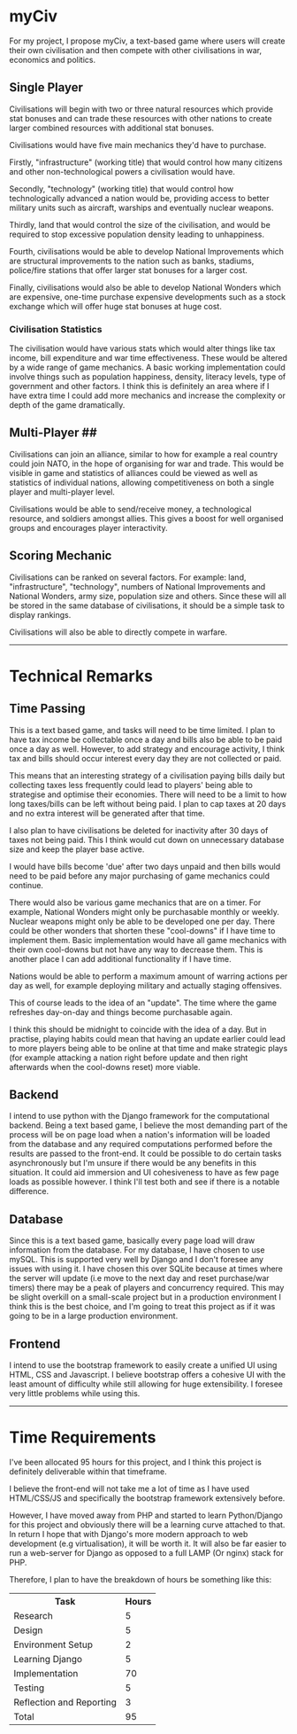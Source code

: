 ﻿# myCiv #


For my project, I propose myCiv, a text-based game where users will create their own civilisation and then compete with other civilisations in war, economics and politics.

## Single Player ##

Civilisations will begin with two or three natural resources which provide stat bonuses and can trade these resources with other nations to create larger combined resources with additional stat bonuses. 

Civilisations would have five main mechanics they'd have to purchase. 

Firstly, "infrastructure" (working title) that would control how many citizens and other non-technological powers a civilisation would have. 

Secondly, "technology" (working title) that would control how technologically advanced a nation would be, providing access to better military units such as aircraft, warships and eventually nuclear weapons. 

Thirdly, land that would control the size of the civilisation, and would be required to stop excessive population density leading to unhappiness.

Fourth, civilisations would be able to develop National Improvements which are structural improvements to the nation such as banks, stadiums, police/fire stations that offer larger stat bonuses for a larger cost. 

Finally, civilisations would also be able to develop National Wonders which are expensive, one-time purchase expensive developments such as a stock exchange which will offer huge stat bonuses at huge cost.

### Civilisation Statistics ###

The civilisation would have various stats which would alter things like tax income, bill expenditure and war time effectiveness. These would be altered by a wide range of game mechanics. A basic working implementation could involve things such as population happiness, density, literacy levels, type of government and other factors. I think this is definitely an area where if I have extra time I could add more mechanics and increase the complexity or depth of the game dramatically.

## Multi-Player ##

Civilisations can join an alliance, similar to how for example a real country could join NATO, in the hope of organising for war and trade. This would be visible in game and statistics of alliances could be viewed as well as statistics of individual nations, allowing competitiveness on both a single player and multi-player level. 

Civilisations would be able to send/receive money, a technological resource, and soldiers amongst allies. This gives a boost for well organised groups and encourages player interactivity.

## Scoring Mechanic ##

Civilisations can be ranked on several factors. For example: land, "infrastructure", "technology", numbers of National Improvements and National Wonders, army size, population size and others. Since these will all be stored in the same database of civilisations, it should be a simple task to display rankings.

Civilisations will also be able to directly compete in warfare.

----

# Technical Remarks #

## Time Passing ##

This is a text based game, and tasks will need to be time limited. I plan to have tax income be collectable once a day and bills also be able to be paid once a day as well. However, to add strategy and encourage activity, I think tax and bills should occur interest every day they are not collected or paid. 

This means that an interesting strategy of a civilisation paying bills daily but collecting taxes less frequently could lead to players' being able to strategise and optimise their economies. There will need to be a limit to how long taxes/bills can be left without being paid. I plan to cap taxes at 20 days and no extra interest will be generated after that time.

I also plan to have civilisations be deleted for inactivity after 30 days of taxes not being paid. This I think would cut down on unnecessary database size and keep the player base active.

I would have bills become 'due' after two days unpaid and then bills would need to be paid before any major purchasing of game mechanics could continue. 

There would also be various game mechanics that are on a timer. For example, National Wonders might only be purchasable monthly or weekly. Nuclear weapons might only be able to be developed one per day. There could be other wonders that shorten these "cool-downs" if I have time to implement them. Basic implementation would have all game mechanics with their own cool-downs but not have any way to decrease them. This is another place I can add additional functionality if I have time.

Nations would be able to perform a maximum amount of warring actions per day as well, for example deploying military and actually staging offensives.

This of course leads to the idea of an "update". The time where the game refreshes day-on-day and things become purchasable again. 

I think this should be midnight to coincide with the idea of a day. But in practise, playing habits could mean that having an update earlier could lead to more players being able to be online at that time and make strategic plays (for example attacking a nation right before update and then right afterwards when the cool-downs reset) more viable.

## Backend ##

I intend to use python with the Django framework for the computational backend. Being a text based game, I believe the most demanding part of the process will be on page load when a nation's information will be loaded from the database and any required computations performed before the results are passed to the front-end. It could be possible to do certain tasks asynchronously but I'm unsure if there would be any benefits in this situation. It could aid immersion and UI cohesiveness to have as few page loads as possible however. I think I'll test both and see if there is a notable difference.

## Database ##

Since this is a text based game, basically every page load will draw information from the database. For my database, I have chosen to use mySQL. This is supported very well by Django and I don't foresee any issues with using it. I have chosen this over SQLite because at times where the server will update (i.e move to the next day and reset purchase/war timers) there may be a peak of players and concurrency required. This may be slight overkill on a small-scale project but in a production environment I think this is the best choice, and I'm going to treat this project as if it was going to be in a large production environment.

## Frontend ##

I intend to use the bootstrap framework to easily create a unified UI using HTML, CSS and Javascript. I believe bootstrap offers a cohesive UI with the least amount of difficulty while still allowing for huge extensibility. I foresee very little problems while using this.

---

# Time Requirements #

I've been allocated 95 hours for this project, and I think this project is definitely deliverable within that timeframe.

I believe the front-end will not take me a lot of time as I have used HTML/CSS/JS and specifically the bootstrap framework extensively before. 

However, I have moved away from PHP and started to learn Python/Django for this project and obviously there will be a learning curve attached to that. In return I hope that with Django's more modern approach to web development (e.g virtualisation), it will be worth it. It will also be far easier to run a web-server for Django as opposed to a full LAMP (Or nginx) stack for PHP.

Therefore, I plan to have the breakdown of hours be something like this:

<table>
  <tr>
    <th>Task</th>
    <th>Hours</th> 
  </tr>
  <tr>
    <td>Research</td>
    <td>5</td> 
  </tr>
  <tr>
    <td>Design</td>
    <td>5</td> 
  </tr>
  <tr>
    <td>Environment Setup</td>
    <td>2</td> 
  </tr>
  <tr>
    <td>Learning Django</td>
    <td>5</td> 
  </tr>
  <tr>
    <td>Implementation</td>
    <td>70</td> 
  </tr>
  <tr>
    <td>Testing</td>
    <td>5</td> 
  </tr>
  <tr>
    <td>Reflection and Reporting</td>
    <td>3</td> 
  </tr>
  <tr>
    <td>Total</td>
    <td>95</td> 
  </tr>

</table>
 